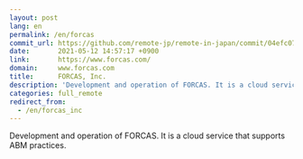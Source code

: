```yaml
---
layout: post
lang: en
permalink: /en/forcas
commit_url: https://github.com/remote-jp/remote-in-japan/commit/04efc076de47073c15cc4cf655f7c043b10eed21
date:       2021-05-12 14:57:17 +0900
link:       https://www.forcas.com/
domain:     www.forcas.com
title:      FORCAS, Inc.
description: 'Development and operation of FORCAS. It is a cloud service that supports ABM practices.'
categories: full_remote
redirect_from:
  - /en/forcas_inc
---
```


<p>Development and operation of FORCAS. It is a cloud service that supports ABM practices.</p>
